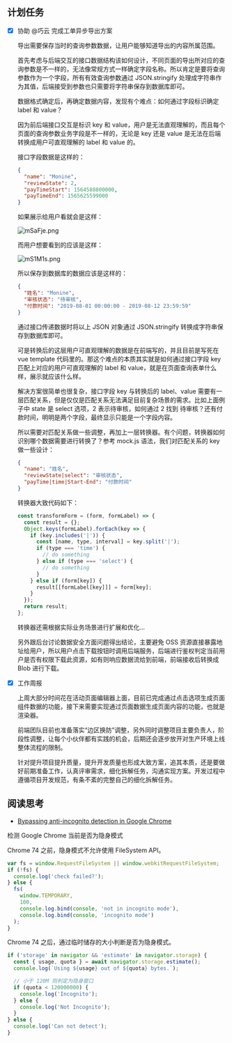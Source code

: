 ## 计划任务

- [x] 协助 @巧云 完成工单异步导出方案

  导出需要保存当时的查询参数数据，让用户能够知道导出的内容所属范围。

  首先考虑与后端交互的接口数据结构该如何设计，不同页面的导出所对应的查询参数是不一样的，无法像常规方式一样确定字段名称。所以肯定是要将查询参数作为一个字段，所有有效查询参数通过 JSON.stringify 处理成字符串作为其值，后端接受到参数也只需要将字符串保存到数据库即可。

  数据格式确定后，再确定数据内容，发现有个难点：如何通过字段标识确定 label 和 value？

  因为前后端接口交互是标识 key 和 value，用户是无法直观理解的，而且每个页面的查询参数业务字段是不一样的，无论是 key 还是 value 是无法在后端转换成用户可直观理解的 label 和 value 的。

  接口字段数据是这样的：

  ```json
  {
    "name": "Monine",
    "reviewState": 2,
    "payTimeStart": 1564588800000,
    "payTimeEnd": 1565625599000
  }
  ```

  如果展示给用户看就会是这样：

  ![mSaFje.png](https://s2.ax1x.com/2019/08/12/mSaFje.png)

  而用户想要看到的应该是这样：

  ![mS1M1s.png](https://s2.ax1x.com/2019/08/12/mS1M1s.png)

  所以保存到数据库的数据应该是这样的：

  ```json
  {
    "姓名": "Monine",
    "审核状态": "待审核",
    "付款时间": "2019-08-01 00:00:00 - 2019-08-12 23:59:59"
  }
  ```

  通过接口传递数据时将以上 JSON 对象通过 JSON.stringify 转换成字符串保存到数据库即可。

  可是转换后的这层用户可直观理解的数据是在前端写的，并且目前是写死在 vue template 代码里的。那这个难点的本质其实就是如何通过接口字段 key 匹配上对应的用户可直观理解的 label 和 value，就是在页面查询表单什么样，展示就应该什么样。

  解决方案很简单也很复杂，接口字段 key 与转换后的 label、value 需要有一层匹配关系，但是仅仅是匹配关系无法满足目前复杂场景的需求。比如上面例子中 state 是 select 选项，2 表示待审核，如何通过 2 找到 待审核？还有付款时间，明明是两个字段，最终显示只能是一个字段内容。

  所以需要对匹配关系做一些调整，再加上一层转换器。有个问题，转换器如何识别哪个数据需要进行转换了？参考 mock.js 语法，我们对匹配关系的 key 做一些设计：

  ```json
  {
    "name": "姓名",
    "reviewState|select": "审核状态",
    "payTime|time|Start-End": "付款时间"
  }
  ```

  转换器大致代码如下：

  ```js
  const transformForm = (form, formLabel) => {
    const result = {};
    Object.keys(formLabel).forEach(key => {
      if (key.includes('|')) {
        const [name, type, interval] = key.split('|');
        if (type === 'time') {
          // do something
        } else if (type === 'select') {
          // do something
        }
      } else if (form[key]) {
        result[[formLabel[key]]] = form[key];
      }
    });
    return result;
  };
  ```

  转换器还需根据实际业务场景进行扩展和优化...

  另外跟后台讨论数据安全方面问题得出结论，主要避免 OSS 资源直接暴露地址给用户，所以用户点击下载按钮时调用后端服务，后端进行鉴权判定当前用户是否有权限下载此资源，如有则响应数据流给到前端，前端接收后转换成 Blob 进行下载。

* [x] 工作周报

  上周大部分时间花在活动页面编辑器上面，目前已完成通过点击选项生成页面组件数据的功能，接下来需要实现通过页面数据生成页面内容的功能，也就是渲染器。

  前端团队目前也准备落实“边区换防”调整，另外同时调整项目主要负责人，阶段性调整，让每个小伙伴都有实践的机会，后期还会逐步放开对生产环境上线整体流程的限制。

  针对提升项目提升质量，提升开发质量也形成大致方案，追其本质，还是要做好前期准备工作，认真评审需求，细化拆解任务，沟通实现方案。开发过程中遵循项目开发规范，有条不紊的完整自己的细化拆解任务。

## 阅读思考

- [Bypassing anti-incognito detection in Google Chrome](https://mishravikas.com/articles/2019-07/bypassing-anti-incognito-detection-google-chrome.html)

检测 Google Chrome 当前是否为隐身模式

Chrome 74 之前，隐身模式不允许使用 FileSystem API。

```js
var fs = window.RequestFileSystem || window.webkitRequestFileSystem;
if (!fs) {
  console.log('check failed?');
} else {
  fs(
    window.TEMPORARY,
    100,
    console.log.bind(console, 'not in incognito mode'),
    console.log.bind(console, 'incognito mode')
  );
}
```

Chrome 74 之后，通过临时储存的大小判断是否为隐身模式。

```js
if ('storage' in navigator && 'estimate' in navigator.storage) {
  const { usage, quota } = await navigator.storage.estimate();
  console.log(`Using ${usage} out of ${quota} bytes.`);

  // 小于 120M 则判定为隐身窗口
  if (quota < 120000000) {
    console.log('Incognito');
  } else {
    console.log('Not Incognito');
  }
} else {
  console.log('Can not detect');
}
```
